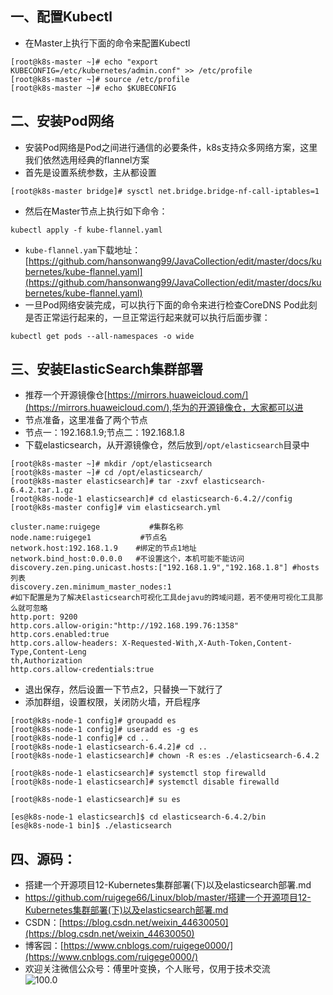 
## 一、配置Kubectl
- 在Master上执行下面的命令来配置Kubectl
```linux
[root@k8s-master ~]# echo "export KUBECONFIG=/etc/kubernetes/admin.conf" >> /etc/profile
[root@k8s-master ~]# source /etc/profile
[root@k8s-master ~]# echo $KUBECONFIG
```
## 二、安装Pod网络
- 安装Pod网络是Pod之间进行通信的必要条件，k8s支持众多网络方案，这里我们依然选用经典的flannel方案
- 首先是设置系统参数，主从都设置
```linux
[root@k8s-master bridge]# sysctl net.bridge.bridge-nf-call-iptables=1
```
- 然后在Master节点上执行如下命令：
```linux
kubectl apply -f kube-flannel.yaml
```
- `kube-flannel.yam`下载地址：[https://github.com/hansonwang99/JavaCollection/edit/master/docs/kubernetes/kube-flannel.yaml](https://github.com/hansonwang99/JavaCollection/edit/master/docs/kubernetes/kube-flannel.yaml)
- 一旦Pod网络安装完成，可以执行下面的命令来进行检查CoreDNS Pod此刻是否正常运行起来的，一旦正常运行起来就可以执行后面步骤：
```linux
kubectl get pods --all-namespaces -o wide
```
## 三、安装ElasticSearch集群部署
- 推荐一个开源镜像仓[https://mirrors.huaweicloud.com/](https://mirrors.huaweicloud.com/),华为的开源镜像仓，大家都可以进
- 节点准备，这里准备了两个节点
- 节点一：192.168.1.9;节点二：192.168.1.8
- 下载elasticsearch，从开源镜像仓，然后放到`/opt/elasticsearch`目录中
```linux
[root@k8s-master ~]# mkdir /opt/elasticsearch
[root@k8s-master ~]# cd /opt/elasticsearch/
[root@k8s-master elasticsearch]# tar -zxvf elasticsearch-6.4.2.tar.1.gz 
[root@k8s-node-1 elasticsearch]# cd elasticsearch-6.4.2//config
[root@k8s-master config]# vim elasticsearch.yml
```
```vim
cluster.name:ruigege           #集群名称
node.name:ruigege1           #节点名
network.host:192.168.1.9    #绑定的节点1地址
network.bind_host:0.0.0.0   #不设置这个，本机可能不能访问
discovery.zen.ping.unicast.hosts:["192.168.1.9","192.168.1.8"] #hosts列表
discovery.zen.minimum_master_nodes:1
#如下配置是为了解决Elasticsearch可视化工具dejavu的跨域问题，若不使用可视化工具那么就可忽略
http.port: 9200
http.cors.allow-origin:"http://192.168.199.76:1358"
http.cors.enabled:true
http.cors.allow-headers: X-Requested-With,X-Auth-Token,Content-Type,Content-Leng
th,Authorization
http.cors.allow-credentials:true
```
- 退出保存，然后设置一下节点2，只替换一下就行了
- 添加群组，设置权限，关闭防火墙，开启程序
```linux
[root@k8s-node-1 config]# groupadd es
[root@k8s-node-1 config]# useradd es -g es
[root@k8s-node-1 config]# cd ..
[root@k8s-node-1 elasticsearch-6.4.2]# cd ..
[root@k8s-node-1 elasticsearch]# chown -R es:es ./elasticsearch-6.4.2

[root@k8s-node-1 elasticsearch]# systemctl stop firewalld
[root@k8s-node-1 elasticsearch]# systemctl disable firewalld

[root@k8s-node-1 elasticsearch]# su es

[es@k8s-node-1 elasticsearch]$ cd elasticsearch-6.4.2/bin
[es@k8s-node-1 bin]$ ./elasticsearch
```
## 四、源码：
- 搭建一个开源项目12-Kubernetes集群部署(下)以及elasticsearch部署.md
- https://github.com/ruigege66/Linux/blob/master/搭建一个开源项目12-Kubernetes集群部署(下)以及elasticsearch部署.md
- CSDN：[https://blog.csdn.net/weixin_44630050](https://blog.csdn.net/weixin_44630050)
- 博客园：[https://www.cnblogs.com/ruigege0000/](https://www.cnblogs.com/ruigege0000/)
- 欢迎关注微信公众号：傅里叶变换，个人账号，仅用于技术交流\
![100.0](https://img-blog.csdnimg.cn/20200808233919811.png?x-oss-process=image/watermark,type_ZmFuZ3poZW5naGVpdGk,shadow_10,text_aHR0cHM6Ly9ibG9nLmNzZG4ubmV0L3dlaXhpbl80NDYzMDA1MA==,size_16,color_FFFFFF,t_70)


